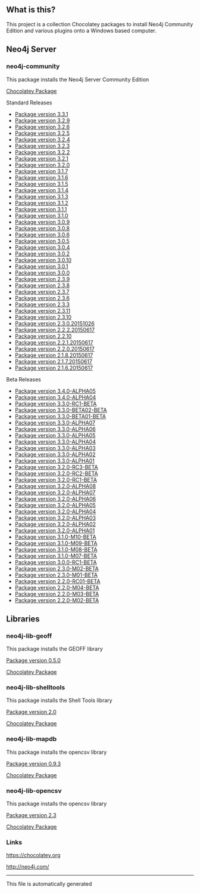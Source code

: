 ## What is this?
This project is a collection Chocolatey packages to install Neo4j Community Edition and various plugins onto a Windows based computer.

## Neo4j Server

### neo4j-community
This package installs the Neo4j Server Community Edition

[Chocolatey Package](https://chocolatey.org/packages/neo4j-community)

Standard Releases
* [Package version 3.3.1](neo4j-community-3.3.1/)
* [Package version 3.2.9](neo4j-community-3.2.9/)
* [Package version 3.2.6](neo4j-community-3.2.6/)
* [Package version 3.2.5](neo4j-community-3.2.5/)
* [Package version 3.2.4](neo4j-community-3.2.4/)
* [Package version 3.2.3](neo4j-community-3.2.3/)
* [Package version 3.2.2](neo4j-community-3.2.2/)
* [Package version 3.2.1](neo4j-community-3.2.1/)
* [Package version 3.2.0](neo4j-community-3.2.0/)
* [Package version 3.1.7](neo4j-community-3.1.7/)
* [Package version 3.1.6](neo4j-community-3.1.6/)
* [Package version 3.1.5](neo4j-community-3.1.5/)
* [Package version 3.1.4](neo4j-community-3.1.4/)
* [Package version 3.1.3](neo4j-community-3.1.3/)
* [Package version 3.1.2](neo4j-community-3.1.2/)
* [Package version 3.1.1](neo4j-community-3.1.1/)
* [Package version 3.1.0](neo4j-community-3.1.0/)
* [Package version 3.0.9](neo4j-community-3.0.9/)
* [Package version 3.0.8](neo4j-community-3.0.8/)
* [Package version 3.0.6](neo4j-community-3.0.6/)
* [Package version 3.0.5](neo4j-community-3.0.5/)
* [Package version 3.0.4](neo4j-community-3.0.4/)
* [Package version 3.0.2](neo4j-community-3.0.2/)
* [Package version 3.0.10](neo4j-community-3.0.10/)
* [Package version 3.0.1](neo4j-community-3.0.1/)
* [Package version 3.0.0](neo4j-community-3.0.0/)
* [Package version 2.3.9](neo4j-community-2.3.9/)
* [Package version 2.3.8](neo4j-community-2.3.8/)
* [Package version 2.3.7](neo4j-community-2.3.7/)
* [Package version 2.3.6](neo4j-community-2.3.6/)
* [Package version 2.3.3](neo4j-community-2.3.3/)
* [Package version 2.3.11](neo4j-community-2.3.11/)
* [Package version 2.3.10](neo4j-community-2.3.10/)
* [Package version 2.3.0.20151026](neo4j-community-2.3.0/)
* [Package version 2.2.2.20150617](neo4j-community-2.2.2/)
* [Package version 2.2.10](neo4j-community-2.2.10/)
* [Package version 2.2.1.20150617](neo4j-community-2.2.1/)
* [Package version 2.2.0.20150617](neo4j-community-2.2.0/)
* [Package version 2.1.8.20150617](neo4j-community-2.1.8/)
* [Package version 2.1.7.20150617](neo4j-community-2.1.7/)
* [Package version 2.1.6.20150617](neo4j-community-2.1.6/)


Beta Releases
* [Package version 3.4.0-ALPHA05](neo4j-community-3.4.0-alpha05/)
* [Package version 3.4.0-ALPHA04](neo4j-community-3.4.0-alpha04/)
* [Package version 3.3.0-RC1-BETA](neo4j-community-3.3.0-rc1-beta/)
* [Package version 3.3.0-BETA02-BETA](neo4j-community-3.3.0-beta02-beta/)
* [Package version 3.3.0-BETA01-BETA](neo4j-community-3.3.0-beta01-beta/)
* [Package version 3.3.0-ALPHA07](neo4j-community-3.3.0-alpha07/)
* [Package version 3.3.0-ALPHA06](neo4j-community-3.3.0-alpha06/)
* [Package version 3.3.0-ALPHA05](neo4j-community-3.3.0-alpha05/)
* [Package version 3.3.0-ALPHA04](neo4j-community-3.3.0-alpha04/)
* [Package version 3.3.0-ALPHA03](neo4j-community-3.3.0-alpha03/)
* [Package version 3.3.0-ALPHA02](neo4j-community-3.3.0-alpha02/)
* [Package version 3.3.0-ALPHA01](neo4j-community-3.3.0-alpha01/)
* [Package version 3.2.0-RC3-BETA](neo4j-community-3.2.0-rc3-beta/)
* [Package version 3.2.0-RC2-BETA](neo4j-community-3.2.0-rc2-beta/)
* [Package version 3.2.0-RC1-BETA](neo4j-community-3.2.0-rc1-beta/)
* [Package version 3.2.0-ALPHA08](neo4j-community-3.2.0-alpha08/)
* [Package version 3.2.0-ALPHA07](neo4j-community-3.2.0-alpha07/)
* [Package version 3.2.0-ALPHA06](neo4j-community-3.2.0-alpha06/)
* [Package version 3.2.0-ALPHA05](neo4j-community-3.2.0-alpha05/)
* [Package version 3.2.0-ALPHA04](neo4j-community-3.2.0-alpha04/)
* [Package version 3.2.0-ALPHA03](neo4j-community-3.2.0-alpha03/)
* [Package version 3.2.0-ALPHA02](neo4j-community-3.2.0-alpha02/)
* [Package version 3.2.0-ALPHA01](neo4j-community-3.2.0-alpha01/)
* [Package version 3.1.0-M10-BETA](neo4j-community-3.1.0-M10-beta/)
* [Package version 3.1.0-M09-BETA](neo4j-community-3.1.0-M09-beta/)
* [Package version 3.1.0-M08-BETA](neo4j-community-3.1.0-M08-beta/)
* [Package version 3.1.0-M07-BETA](neo4j-community-3.1.0-M07-beta/)
* [Package version 3.0.0-RC1-BETA](neo4j-community-3.0.0-RC1-beta/)
* [Package version 2.3.0-M02-BETA](neo4j-community-2.3.0-M02-beta/)
* [Package version 2.3.0-M01-BETA](neo4j-community-2.3.0-M01-beta/)
* [Package version 2.2.0-RC01-BETA](neo4j-community-2.2.0-RC01-beta/)
* [Package version 2.2.0-M04-BETA](neo4j-community-2.2.0-M04-beta/)
* [Package version 2.2.0-M03-BETA](neo4j-community-2.2.0-M03-beta/)
* [Package version 2.2.0-M02-BETA](neo4j-community-2.2.0-M02-beta/)


## Libraries

### neo4j-lib-geoff
This package installs the GEOFF library

[Package version 0.5.0](neo4j-lib-geoff-0.5.0/)

[Chocolatey Package](https://chocolatey.org/packages/neo4j-lib-geoff)


### neo4j-lib-shelltools
This package installs the Shell Tools library

[Package version 2.0](neo4j-lib-shelltools-2.0/)

[Chocolatey Package](https://chocolatey.org/packages/neo4j-lib-shelltools)


### neo4j-lib-mapdb
This package installs the opencsv library

[Package version 0.9.3](neo4j-lib-mapdb-0.9.3/)

[Chocolatey Package](https://chocolatey.org/packages/neo4j-lib-mapdb)


### neo4j-lib-opencsv
This package installs the opencsv library

[Package version 2.3](neo4j-lib-opencsv-2.3/)

[Chocolatey Package](https://chocolatey.org/packages/neo4j-lib-opencsv)


### Links
https://chocolatey.org

http://neo4j.com/

---

This file is automatically generated

